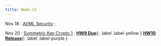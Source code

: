```yaml
---
title: Week-13
---
```


Nov 18 
: [AI/ML Security]()
  : 

Nov 20 
: [Symmetric Key Crypto 1]()
  : [**HW9 Due**](){: .label .label-yellow } [**HW10 Release**](){: .label .label-purple }
